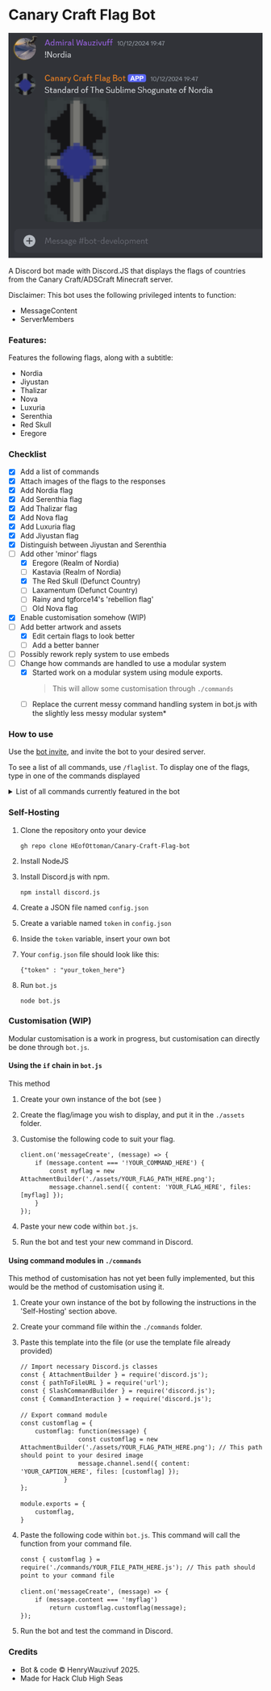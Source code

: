 # Canary Craft Flag Bot
![Demo Screenshot](<https://github.com/HEofOttoman/Canary-Craft-Flag-bot/blob/9a71f9d7baeaf9fcaa67f5ba9e4769225af0108b/Assets/Demo%20Screenshot%202.png>)

A Discord bot made with Discord.JS that displays the flags of countries from the Canary Craft/ADSCraft Minecraft server.

Disclaimer: This bot uses the following privileged intents to function:
- MessageContent
- ServerMembers

### Features:
Features the following flags, along with a subtitle:
- Nordia
- Jiyustan
- Thalizar
- Nova
- Luxuria
- Serenthia
- Red Skull
- Eregore

### Checklist
- [x] Add a list of commands
- [x] Attach images of the flags to the responses
- [x] Add Nordia flag
- [x] Add Serenthia flag
- [x] Add Thalizar flag
- [x] Add Nova flag
- [x] Add Luxuria flag
- [x] Add Jiyustan flag
- [x] Distinguish between Jiyustan and Serenthia
- [ ] Add other 'minor' flags
    - [x] Eregore (Realm of Nordia)
    - [ ] Kastavia (Realm of Nordia)
    - [x] The Red Skull (Defunct Country)
    - [ ] Laxamentum (Defunct Country)
    - [ ] Rainy and tgforce14's 'rebellion flag'
    - [ ] Old Nova flag
    
- [x] Enable customisation somehow (WIP)
- [ ] Add better artwork and assets
    - [x] Edit certain flags to look better
    - [ ] Add a better banner
- [ ] Possibly rework reply system to use embeds
- [ ] Change how commands are handled to use a modular system
    - [x] Started work on a modular system using module exports.
        > This will allow some customisation through `./commands`   
    - [ ] Replace the current messy command handling system in bot.js with the slightly less messy modular system*

### How to use
Use the [bot invite](https://discord.com/oauth2/authorize?client_id=1309719801165385728&permissions=116736&integration_type=0&scope=bot), and invite the bot to your desired server.

To see a list of all commands, use `/flaglist`. To display one of the flags, type in one of the commands displayed

<details>
<summary>List of all commands currently featured in the bot</summary>
<ul>
<li> /flaglist </li>
<li> !Nordia </li>
<li> !Thalizar </li>
<li> !Luxuria </li>
<li> !Nova </li>
<li> !Jiyustan </li>
<li> !Serenthia </li>
<li> !Red Skull </li>
<li> !Eregore </li>
</ul>
</details>

### Self-Hosting
1. Clone the repository onto your device <br>
    ```
    gh repo clone HEofOttoman/Canary-Craft-Flag-bot
    ```

2. Install NodeJS
    
3. Install Discord.js with npm. <br>
    ```
    npm install discord.js
    ```

4. Create a JSON file named `config.json` 

5. Create a variable named `token` in `config.json`

6. Inside the `token` variable, insert your own bot

7. Your `config.json` file should look like this:
    ```
    {"token" : "your_token_here"}
    ```

8. Run `bot.js`
    ```
    node bot.js
    ```

### Customisation (WIP)
Modular customisation is a work in progress, but customisation can directly be done through `bot.js`.

#### Using the `if` chain in `bot.js`
This method 

1. Create your own instance of the bot (see )
2. Create the flag/image you wish to display, and put it in the `./assets` folder.

3. Customise the following code to suit your flag.
    ```
    client.on('messageCreate', (message) => {
        if (message.content === '!YOUR_COMMAND_HERE') {
            const myflag = new AttachmentBuilder('./assets/YOUR_FLAG_PATH_HERE.png');
            message.channel.send({ content: 'YOUR_FLAG_HERE', files: [myflag] });
        }
    });
    ```

4. Paste your new code within `bot.js`.

5. Run the bot and test your new command in Discord. 

#### Using command modules in `./commands`
This method of customisation has not yet been fully implemented, but this would be the method of customisation using it.

1. Create your own instance of the bot by following the instructions in the 'Self-Hosting' section above.

2. Create your command file within the `./commands` folder. 

3. Paste this template into the file (or use the template file already provided)
    ```
    // Import necessary Discord.js classes
    const { AttachmentBuilder } = require('discord.js');
    const { pathToFileURL } = require('url');
    const { SlashCommandBuilder } = require('discord.js');
    const { CommandInteraction } = require('discord.js');

    // Export command module
    const customflag = {
        customflag: function(message) {
                    const customflag = new AttachmentBuilder('./assets/YOUR_FLAG_PATH_HERE.png'); // This path should point to your desired image 
                    message.channel.send({ content: 'YOUR_CAPTION_HERE', files: [customflag] });
                }
    };

    module.exports = {
        customflag,
    }
    ```

4. Paste the following code within `bot.js`. This command will call the function from your command file.
    ```
    const { customflag } = require('./commands/YOUR_FILE_PATH_HERE.js'); // This path should point to your command file

    client.on('messageCreate', (message) => {
        if (message.content === '!myflag')
            return customflag.customflag(message);
    });
    ```
5. Run the bot and test the command in Discord.

### Credits
- Bot & code © HenryWauzivuf 2025.
- Made for Hack Club High Seas